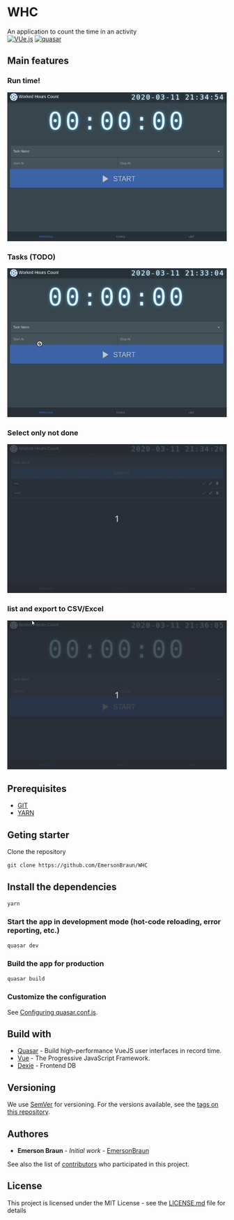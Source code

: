 # WHC

An application to count the time in an activity  
<a href='https://github.com/shivamkapasia0' target="_blank"><img alt='VUe.js' src='https://img.shields.io/badge/VUe.js-100000?style=for-the-badge&logo=VUe.js&logoColor=white&labelColor=black&color=black'/></a>
<a href='https://github.com/shivamkapasia0' target="_blank"><img alt='quasar' src='https://img.shields.io/badge/quasar.js-100000?style=for-the-badge&logo=quasar&logoColor=white&labelColor=black&color=black'/></a>  

## Main features
### Run time!
![](./presentation/run.gif)
### Tasks (TODO)
![](./presentation/task.gif)
### Select only not done
![](./presentation/task2.gif)
### list and export to CSV/Excel
![](./presentation/list.gif)

## Prerequisites
* [GIT](https://git-scm.com/)
* [YARN](https://yarnpkg.com/)

## Geting starter
Clone the repository
```
git clone https://github.com/EmersonBraun/WHC
```

## Install the dependencies
```bash
yarn
```

### Start the app in development mode (hot-code reloading, error reporting, etc.)
```bash
quasar dev
```

### Build the app for production
```bash
quasar build
```

### Customize the configuration
See [Configuring quasar.conf.js](https://quasar.dev/quasar-cli/quasar-conf-js).

## Build with
* [Quasar](https://quasar.dev/) - Build high-performance VueJS user interfaces in record time.
* [Vue](https://vuejs.org/) - The Progressive JavaScript Framework.
* [Dexie](https://dexie.org/) - Frontend DB

## Versioning

We use [SemVer](http://semver.org/) for versioning. For the versions available, see the [tags on this repository](https://github.com/EmersonBraun/WHC/tags). 

## Authores

* **Emerson Braun** - *Initial work* - [EmersonBraun](https://github.com/EmersonBraun)

See also the list of [contributors](https://github.com/EmersonBraun/WHC/contributors) who participated in this project.

## License

This project is licensed under the MIT License - see the [LICENSE.md](LICENSE.md) file for details